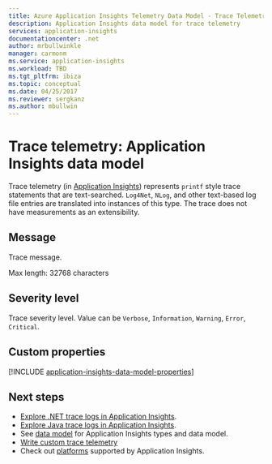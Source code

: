 ```yaml
---
title: Azure Application Insights Telemetry Data Model - Trace Telemetry | Microsoft Docs
description: Application Insights data model for trace telemetry
services: application-insights
documentationcenter: .net
author: mrbullwinkle
manager: carmonm
ms.service: application-insights
ms.workload: TBD
ms.tgt_pltfrm: ibiza
ms.topic: conceptual
ms.date: 04/25/2017
ms.reviewer: sergkanz
ms.author: mbullwin
---
```

# Trace telemetry: Application Insights data model

Trace telemetry (in [Application Insights](../../application-insights/app-insights-overview.md)) represents `printf` style trace statements that are text-searched. `Log4Net`, `NLog`, and other text-based log file entries are translated into instances of this type. The trace does not have measurements as an extensibility.

## Message

Trace message.

Max length: 32768 characters

## Severity level

Trace severity level. Value can be `Verbose`, `Information`, `Warning`, `Error`, `Critical`.

## Custom properties

[!INCLUDE [application-insights-data-model-properties](../../../includes/application-insights-data-model-properties.md)]

## Next steps

- [Explore .NET trace logs in Application Insights](../../azure-monitor/app/asp-net-trace-logs.md).
- [Explore Java trace logs in Application Insights](../../application-insights/app-insights-java-trace-logs.md).
- See [data model](data-model.md) for Application Insights types and data model.
- [Write custom trace telemetry](../../azure-monitor/app/api-custom-events-metrics.md#tracktrace)
- Check out [platforms](../../application-insights/app-insights-platforms.md) supported by Application Insights.
